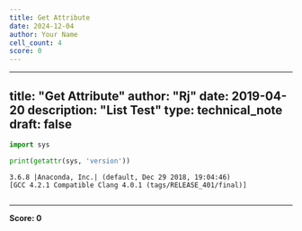 ```yaml
---
title: Get Attribute
date: 2024-12-04
author: Your Name
cell_count: 4
score: 0
---
```


---
title: "Get Attribute"
author: "Rj"
date: 2019-04-20
description: "List Test"
type: technical_note
draft: false
---

```python
import sys
```


```python
print(getattr(sys, 'version'))
```

    3.6.8 |Anaconda, Inc.| (default, Dec 29 2018, 19:04:46) 
    [GCC 4.2.1 Compatible Clang 4.0.1 (tags/RELEASE_401/final)]



```python

```


---
**Score: 0**